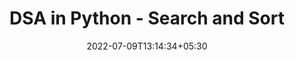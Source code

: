 ---
title: "DSA in Python - Search and Sort"
date: 2022-07-09T13:14:34+05:30
draft: false
cover: 
    image: blog/dsa/bst.jpg
    alt: Search and Sort
    caption: Learn Searching & Sorting Algorithms in Python
tags: ["DSA-Python"] 

---